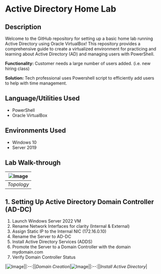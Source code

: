 # Active Directory Home Lab

## Description
Welcome to the GitHub repository for setting up a basic home lab running Active Directory using Oracle VirtualBox! This repository provides a comprehensive guide to create a virtualized environment for practicing and learning about Active Directory (AD) and managing users with PowerShell.

**Functionality:** Customer needs a large number of users added. (i.e. new hiring class)

**Solution:** Tech professional uses Powershell script to efficiently add users to help with time management.

## Language/Utilities Used
- PowerShell
- Oracle VirtualBox

## Environments Used
- Windows 10
- Server 2019

## Lab Walk-through
|![Image](https://github.com/user-attachments/assets/24078984-402b-4b12-8a32-3a84780804e8) |
|:--:|
|*Topology*|

## 1. Setting Up Active Directory Domain Controller (AD-DC)
1.	Launch Windows Server 2022 VM
2.	Rename Network Interfaces for clarity (Internal & External)
3.	Assign Static IP to the Internal NIC (172.16.0.10)
4.	Rename the Server to AD-DC
5.	Install Active Directory Services (ADDS)
6.	Promote the Server to a Domain Controller with the domain mydomain.com
7.	Verify Domain Controller Status

|![Image](https://github.com/user-attachments/assets/6c667a60-5a83-405b-bbfe-6d172b377dc2)||:--:||*Domain Creation*|![Image](https://github.com/user-attachments/assets/0aa9568c-87ca-4da8-89f3-3b6a71a6760d)||:--:||*Install Active Directory*|
